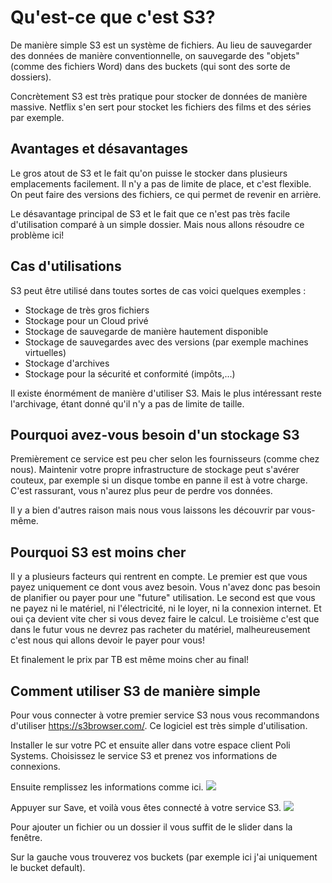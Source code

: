# Qu'est-ce que c'est S3?

De manière simple S3 est un système de fichiers. Au lieu de sauvegarder des données de manière conventionnelle, on sauvegarde des "objets" (comme des fichiers Word) dans des buckets (qui sont des sorte de dossiers).

Concrètement S3 est très pratique pour stocker de données de manière massive. Netflix s'en sert pour stocket les fichiers des films et des séries par exemple.

## Avantages et désavantages

Le gros atout de S3 et le fait qu'on puisse le stocker dans plusieurs emplacements facilement.
Il n'y a pas de limite de place, et c'est flexible.
On peut faire des versions des fichiers, ce qui permet de revenir en arrière.

Le désavantage principal de S3 et le fait que ce n'est pas très facile d'utilisation comparé à un simple dossier.
Mais nous allons résoudre ce problème ici!

## Cas d'utilisations

S3 peut être utilisé dans toutes sortes de cas voici quelques exemples :

- Stockage de très gros fichiers
- Stockage pour un Cloud privé
- Stockage de sauvegarde de manière hautement disponible
- Stockage de sauvegardes avec des versions (par exemple machines virtuelles)
- Stockage d'archives
- Stockage pour la sécurité et conformité (impôts,...)

Il existe énormément de manière d'utiliser S3. Mais le plus intéressant reste l'archivage, étant donné qu'il n'y a pas de limite de taille.

## Pourquoi avez-vous besoin d'un stockage S3

Premièrement ce service est peu cher selon les fournisseurs (comme chez nous).
Maintenir votre propre infrastructure de stockage peut s'avérer couteux, par exemple si un disque tombe en panne il est à votre charge.
C'est rassurant, vous n'aurez plus peur de perdre vos données.

Il y a bien d'autres raison mais nous vous laissons les découvrir par vous-même.

## Pourquoi S3 est moins cher

Il y a plusieurs facteurs qui rentrent en compte. 
Le premier est que vous payez uniquement ce dont vous avez besoin. Vous n'avez donc pas besoin de planifier ou payer pour une "future" utilisation.
Le second est que vous ne payez ni le matériel, ni l'électricité, ni le loyer, ni la connexion internet. Et oui ça devient vite cher si vous devez faire le calcul.
Le troisième c'est que dans le futur vous ne devrez pas racheter du matériel, malheureusement c'est nous qui allons devoir le payer pour vous!

Et finalement le prix par TB est même moins cher au final! 

## Comment utiliser S3 de manière simple

Pour vous connecter à votre premier service S3 nous vous recommandons d'utiliser https://s3browser.com/.
Ce logiciel est très simple d'utilisation. 

Installer le sur votre PC et ensuite aller dans votre espace client Poli Systems.
Choisissez le service S3 et prenez vos informations de connexions.

Ensuite remplissez les informations comme ici.
![](https://i.imgur.com/f8JjwVT.png)

Appuyer sur Save, et voilà vous êtes connecté à votre service S3.
![](https://i.imgur.com/72kHUf4.png)

Pour ajouter un fichier ou un dossier il vous suffit de le slider dans la fenêtre.

Sur la gauche vous trouverez vos buckets (par exemple ici j'ai uniquement le bucket default).